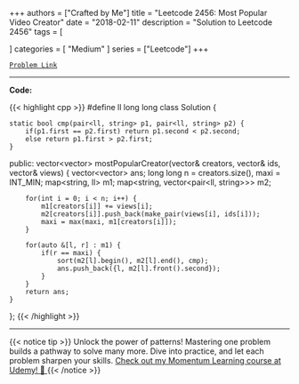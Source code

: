 
+++
authors = ["Crafted by Me"]
title = "Leetcode 2456: Most Popular Video Creator"
date = "2018-02-11"
description = "Solution to Leetcode 2456"
tags = [
    
]
categories = [
    "Medium"
]
series = ["Leetcode"]
+++



[`Problem Link`](https://leetcode.com/problems/most-popular-video-creator/description/)

---

**Code:**

{{< highlight cpp >}}
#define ll long long
class Solution {

    static bool cmp(pair<ll, string> p1, pair<ll, string> p2) {
        if(p1.first == p2.first) return p1.second < p2.second;
        else return p1.first > p2.first;
    }

public:
    vector<vector<string>> mostPopularCreator(vector<string>& creators, vector<string>& ids, vector<int>& views) {
        vector<vector<string>> ans;
        long long n = creators.size(), maxi = INT_MIN;
        map<string, ll> m1;
        map<string, vector<pair<ll, string>>> m2;

        for(int i = 0; i < n; i++) {
            m1[creators[i]] += views[i];
            m2[creators[i]].push_back(make_pair(views[i], ids[i]));
            maxi = max(maxi, m1[creators[i]]);
        }

        for(auto &[l, r] : m1) {
            if(r == maxi) {
                sort(m2[l].begin(), m2[l].end(), cmp);
                ans.push_back({l, m2[l].front().second});
            }
        }
        return ans;
    }
};
{{< /highlight >}}


---


{{< notice tip >}}
Unlock the power of patterns! Mastering one problem builds a pathway to solve many more. Dive into practice, and let each problem sharpen your skills. [Check out my Momentum Learning course at Udemy! 🚀 ](https://www.udemy.com/course/algorithms-and-data-structures-in-cpp/)
{{< /notice >}}

